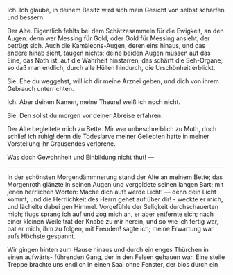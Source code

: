 <a name="62"></a>

Ich. Ich glaube, in deinem Besitz wird sich mein Gesicht 
von selbst schärfen und bessern.

Der Alte. Eigentlich fehlts bei dem Schätzesammeln
für die Ewigkeit, an den Augen: denn wer Messing für
Gold, oder Gold für Messing ansieht, der betrügt sich.
Auch die Kamäleons-Augen, deren eins hinaus, und das
andere hinab sieht, taugen nichts; deine beiden Augen
müssen auf das Eine, das Noth ist, auf die Wahrheit hinstarren, 
das schärft die Seh-Organe; so daß man endlich,
durch alle Hüllen hindurch, die Urschönheit erblickt.

Sie. Ehe du weggehst, will ich dir meine Arznei geben, 
und dich von ihrem Gebrauch unterrichten.

Ich. Aber deinen Namen, meine Theure! weiß ich
noch nicht.

Sie. Den sollst du morgen vor deiner Abreise erfahren.

Der Alte begleitete mich zu Bette. Mir war unbeschreiblich 
zu Muth, doch schlief ich ruhig! denn die Todeslarve 
meiner Geliebten hatte in meiner Vorstellung ihr
Grausendes verlorene.

Was doch Gewohnheit und Einbildung nicht thut! —

---

In der schönsten Morgendämmnerung stand der Alte an
meinem Bette; das Morgenroth glänzte in seinen Augen
und vergoldete seinen langen Bart; mit jenen herrlichen
Worten: Mache dich auf! werde Licht! — denn dein Licht
kommt, und die Herrlichkeit des Herrn gehet auf über dir! -
weckte er mich, und lächelte dabei gen Himmel. Vorgefühle
der Seligkeit durchschauerten mich; flugs sprang ich auf und
zog mich an, er aber entfernte sich; nach einer kleinen Weile
trat der Knabe zu mir herein, und so wie ich fertig war,
bat er mich, ihm zu folgen; mit Freuden! sagte ich; meine
Erwartung war aufs Höchste gespannt.

Wir gingen hinten zum Hause hinaus und durch ein enges 
Thürchen in einen aufwärts- führenden Gang, der in
den Felsen gehauen war. Eine steile Treppe brachte uns
endlich in einen Saal ohne Fenster, der blos durch ein

